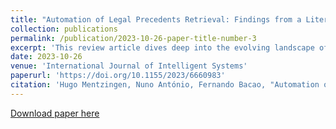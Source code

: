```yaml
---
title: "Automation of Legal Precedents Retrieval: Findings from a Literature Review"
collection: publications
permalink: /publication/2023-10-26-paper-title-number-3
excerpt: 'This review article dives deep into the evolving landscape of automating the identification of legal precedents. It describes details of two "eras" of precedent retrieval automation, spotlighting the revolution powered by natural language processing (NLP) and machine learning (ML) until the use of Transformers. We also described the usual ML pipeline for precedent retrieval, the multiple techniques used, the data and geographies involved, and proposed a taxonomy for this field. A gap in validation and real-world deployments became evident, and a key question echoes: will courts of justice transform precedent searches through automation?'
date: 2023-10-26
venue: 'International Journal of Intelligent Systems'
paperurl: 'https://doi.org/10.1155/2023/6660983'
citation: 'Hugo Mentzingen, Nuno António, Fernando Bacao, "Automation of Legal Precedents Retrieval: Findings from a Literature Review", International Journal of Intelligent Systems, vol. 2023, Article ID 6660983, 22 pages, 2023.'
---
```


[Download paper here](https://downloads.hindawi.com/journals/ijis/2023/6660983.pdf)
